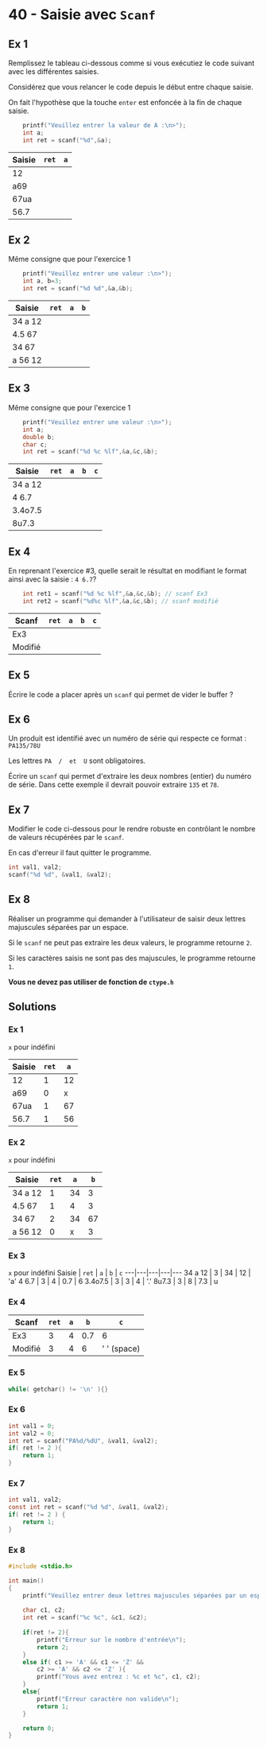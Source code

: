 # 40 - Saisie avec `Scanf`

## Ex 1
Remplissez le tableau ci-dessous comme si vous exécutiez le code suivant avec les différentes saisies.

Considérez que vous relancer le code depuis le début entre chaque saisie.

On fait l'hypothèse que la touche `enter` est enfoncée à la fin de chaque saisie.

```C
    printf("Veuillez entrer la valeur de A :\n>");
    int a;
    int ret = scanf("%d",&a);
```

Saisie | `ret` | `a` 
---|---|---
12 | | 
a69 | | 
67ua | | 
56.7 | | 

## Ex 2
Même consigne que pour l'exercice 1
```C
    printf("Veuillez entrer une valeur :\n>");
    int a, b=3;
    int ret = scanf("%d %d",&a,&b);
```

Saisie | `ret` | `a` | `b`
---|---|---|--- 
34 a 12 | | | 
4.5 67 | | | 
34 67 | | | 
a 56 12 | | | 

## Ex 3
Même consigne que pour l'exercice 1
```C
    printf("Veuillez entrer une valeur :\n>");
    int a;
    double b;
    char c;
    int ret = scanf("%d %c %lf",&a,&c,&b);
```

Saisie | `ret` | `a` | `b` | `c`
---|---|---|--- |---
34 a 12 | | | 
4 6.7 | | | |
3.4o7.5 | | | 
8u7.3 | | | |

## Ex 4
En reprenant l'exercice #3, quelle serait le résultat en modifiant le format ainsi avec la saisie : `4 6.7`?
```C
    int ret1 = scanf("%d %c %lf",&a,&c,&b); // scanf Ex3
    int ret2 = scanf("%d%c %lf",&a,&c,&b); // scanf modifié
```

Scanf | `ret` | `a` | `b` | `c`
---|---|---|--- |---
Ex3 |  |  |  | 
Modifié | | | | 

## Ex 5
Écrire le code a placer après un `scanf` qui permet de vider le buffer ?

## Ex 6
Un produit est identifié avec un numéro de série qui respecte ce format : `PA135/78U`

Les lettres `PA  /  et  U` sont obligatoires.

Écrire un `scanf` qui permet d'extraire les deux nombres (entier) du numéro de série. Dans cette exemple il devrait pouvoir extraire `135` et `78`.

## Ex 7
Modifier le code ci-dessous pour le rendre robuste en contrôlant le nombre de valeurs récupérées par le `scanf`.

En cas d'erreur il faut quitter le programme.

```C
int val1, val2;
scanf("%d %d", &val1, &val2);
```

## Ex 8
Réaliser un programme qui demander à l'utilisateur de saisir deux lettres majuscules séparées par un espace.

Si le `scanf` ne peut pas extraire les deux valeurs, le programme retourne `2`.

Si les caractères saisis ne sont pas des majuscules, le programme retourne `1`.

**Vous ne devez pas utiliser de fonction de `ctype.h`**

## Solutions
### Ex 1

`x` pour indéfini

Saisie | `ret` | `a` 
---|---|---
12 | 1 | 12 
a69 | 0 | x 
67ua | 1 | 67
56.7 | 1 | 56 

### Ex 2

`x` pour indéfini

Saisie | `ret` | `a` | `b`
---|---|---|--- 
34 a 12 | 1 | 34 | 3
4.5 67 | 1 | 4 | 3
34 67 | 2 | 34 | 67 
a 56 12 | 0 | x | 3

### Ex 3
`x` pour indéfini
Saisie | `ret` | `a` | `b` | `c`
---|---|---|---|---
34 a 12 | 3 | 34 | 12 | 'a'
4 6.7 | 3 | 4 | 0.7 | 6
3.4o7.5 | 3 | 3 | 4 | '.'
8u7.3 | 3 | 8 | 7.3 | u

### Ex 4
Scanf | `ret` | `a` | `b` | `c`
---|---|---|--- |--- 
Ex3 | 3 | 4 | 0.7 | 6
Modifié | 3  | 4 | 6 | ' ' (space)

### Ex 5
```C
while( getchar() != '\n' ){}
```

### Ex 6
```C
int val1 = 0;
int val2 = 0;
int ret = scanf("PA%d/%dU", &val1, &val2);
if( ret != 2 ){
    return 1;
}
```

### Ex 7
```C
int val1, val2;
const int ret = scanf("%d %d", &val1, &val2);
if( ret != 2 ) {
    return 1;
}
```

### Ex 8
```C
#include <stdio.h>

int main()
{
    printf("Veuillez entrer deux lettres majuscules séparées par un espace :\n>");
    
    char c1, c2;
    int ret = scanf("%c %c", &c1, &c2);
    
    if(ret != 2){
        printf("Erreur sur le nombre d'entrée\n");
        return 2;
    }
    else if( c1 >= 'A' && c1 <= 'Z' &&
        c2 >= 'A' && c2 <= 'Z' ){
        printf("Vous avez entrez : %c et %c", c1, c2);
    }
    else{
        printf("Erreur caractère non valide\n");
        return 1;
    }

    return 0;
}
```